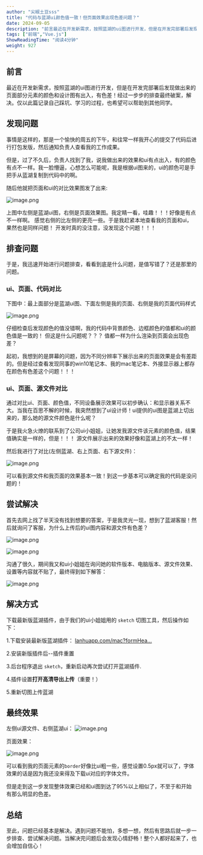 ```yaml
---
author: "尖椒土豆sss"
title: "代码与蓝湖ui颜色值一致！但页面效果出现色差问题？"
date: 2024-09-05
description: "前言最近在开发新需求，按照蓝湖的ui图进行开发，但是在开发完部署后发现做出来的页面部分元素的颜色和设计图有出入，有色差！经过一步步的排查最终破案，解决。仅以此篇记录自己踩坑、学习的过程，也希望可以帮"
tags: ["前端","Vue.js"]
ShowReadingTime: "阅读4分钟"
weight: 927
---
```

前言
--

最近在开发新需求，按照蓝湖的ui图进行开发，但是在开发完部署后发现做出来的页面部分元素的颜色和设计图有出入，有色差！经过一步步的排查最终破案，解决。仅以此篇记录自己踩坑、学习的过程，也希望可以帮助到其他同学。

发现问题
----

事情是这样的，那是一个愉快的周五的下午，和往常一样我开心的提交了代码后进行打包发版，然后通知负责人查看我的工作成果。

但是，过了不久后，负责人找到了我，说我做出来的效果和ui有点出入，有的颜色有点不一样。我一脸懵逼，心想怎么可能呢，我是根据ui图来的，ui的颜色可是手把手从蓝湖复制到代码中的啊。

随后他就把页面和ui的对比效果图发了出来:

![image.png](https://p6-xtjj-sign.byteimg.com/tos-cn-i-73owjymdk6/2a11b3254a354dfbafa2656193f1f1c8~tplv-73owjymdk6-jj-mark-v1:0:0:0:0:5o6Y6YeR5oqA5pyv56S-5Yy6IEAg5bCW5qSS5Zyf6LGGc3Nz:q75.awebp?rk3s=f64ab15b&x-expires=1727919762&x-signature=N0fRFZQOb9TNmg8Q2n5DazJOulo%3D)

上图中左侧是蓝湖ui图，右侧是页面效果图。我定睛一看，哇趣！！！好像是有点不一样啊。 感觉右侧的比左侧的更亮一些。于是我赶紧本地查看我的页面和ui，果然也是同样问题！ 开发时真的没注意，没发现这个问题！！！

排查问题
----

于是，我迅速开始进行问题排查，看看到底是什么问题，是值写错了？还是那里的问题。

### ui、页面、代码对比

下图中：最上面部分是蓝湖ui图、下面左侧是我的页面、右侧是我的页面代码样式

![image.png](https://p6-xtjj-sign.byteimg.com/tos-cn-i-73owjymdk6/973a6d92b4554cd19382f73945de47d3~tplv-73owjymdk6-jj-mark-v1:0:0:0:0:5o6Y6YeR5oqA5pyv56S-5Yy6IEAg5bCW5qSS5Zyf6LGGc3Nz:q75.awebp?rk3s=f64ab15b&x-expires=1727919762&x-signature=akmDoIn9CUIictZ%2BdSGkbL0PQf0%3D)

仔细检查后发现颜色的值没错啊，我的代码中背景颜色、边框颜色的值都和ui的颜色值是一致的！ 但这是什么问题呢？？？ 值都一样为什么渲染到页面会出现色差？

起初，我想到的是屏幕的问题，因为不同分辨率下展示出来的页面效果是会有差距的。但是经过查看发现同事的win10笔记本、我的mac笔记本、外接显示器上都存在颜色有色差这个问题！！！

### ui、页面、源文件对比

通过对比ui、页面、颜色值，不同设备展示效果可以初步确认：和显示器关系不大。当我在百思不解的时候，我突然想到了ui设计师！ui提供的ui图是蓝湖上切出来的，那么她的源文件颜色是什么呢？

于是我火急火燎的联系到了公司ui小姐姐，让她发我源文件该元素的颜色值，结果值确实是一样的，但是！！！ 源文件展示出来的效果好像和蓝湖上的不太一样！

然后我进行了对比(左侧蓝湖、右上页面、右下源文件)：

![image.png](https://p6-xtjj-sign.byteimg.com/tos-cn-i-73owjymdk6/0acdf88743be4cf295599320b6f2834d~tplv-73owjymdk6-jj-mark-v1:0:0:0:0:5o6Y6YeR5oqA5pyv56S-5Yy6IEAg5bCW5qSS5Zyf6LGGc3Nz:q75.awebp?rk3s=f64ab15b&x-expires=1727919762&x-signature=n2JU0wd6GofQfCK1JvGbvYXk7jI%3D)

可以看到源文件和我页面的效果基本一致！到这一步基本可以确定我的代码是没问题的！

尝试解决
----

首先去网上找了半天没有找到想要的答案，于是我灵光一现，想到了蓝湖客服！然后就询问了客服，为什么上传后的ui图内容和源文件有色差？

![image.png](https://p6-xtjj-sign.byteimg.com/tos-cn-i-73owjymdk6/6223853f43fe4858bbfb26c05064a4d6~tplv-73owjymdk6-jj-mark-v1:0:0:0:0:5o6Y6YeR5oqA5pyv56S-5Yy6IEAg5bCW5qSS5Zyf6LGGc3Nz:q75.awebp?rk3s=f64ab15b&x-expires=1727919762&x-signature=z7Ug40EYB3%2F7duD817qlsqIlCKU%3D)

![image.png](https://p6-xtjj-sign.byteimg.com/tos-cn-i-73owjymdk6/5aa4c322f98f4b81b08f6e8d84ce4d02~tplv-73owjymdk6-jj-mark-v1:0:0:0:0:5o6Y6YeR5oqA5pyv56S-5Yy6IEAg5bCW5qSS5Zyf6LGGc3Nz:q75.awebp?rk3s=f64ab15b&x-expires=1727919762&x-signature=WxKSe6KnxSb61t4TWXThaGBqWrc%3D)

沟通了很久，期间我又和ui小姐姐在询问她的软件版本、电脑版本、源文件效果、设置等内容就不贴了，最终得到如下解答：

![image.png](https://p6-xtjj-sign.byteimg.com/tos-cn-i-73owjymdk6/4dceb03035bc43b2b28874758adeef1b~tplv-73owjymdk6-jj-mark-v1:0:0:0:0:5o6Y6YeR5oqA5pyv56S-5Yy6IEAg5bCW5qSS5Zyf6LGGc3Nz:q75.awebp?rk3s=f64ab15b&x-expires=1727919762&x-signature=UAhGqDoJTTV8JMnXyhtT1aY%2BRwk%3D)

解决方式
----

下载最新版蓝湖插件，由于我们的ui小姐姐用的 `sketch` 切图工具，然后操作如下：

1.下载安装最新版蓝湖插件： [lanhuapp.com/mac?formHea…](https://link.juejin.cn?target=https%3A%2F%2Flanhuapp.com%2Fmac%3FformHeader%3Dmac "https://lanhuapp.com/mac?formHeader=mac")

2.安装新版插件后--插件重置

3.后台程序退出 `sketch`，重新启动再次尝试打开蓝湖插件.

4.插件设置**打开高清导出上传**（重要！）

5.重新切图上传蓝湖

最终效果
----

左侧ui源文件、右侧蓝湖ui： ![image.png](https://p6-xtjj-sign.byteimg.com/tos-cn-i-73owjymdk6/ce080f8f3fc94e7b94b3ab95151f5caf~tplv-73owjymdk6-jj-mark-v1:0:0:0:0:5o6Y6YeR5oqA5pyv56S-5Yy6IEAg5bCW5qSS5Zyf6LGGc3Nz:q75.awebp?rk3s=f64ab15b&x-expires=1727919762&x-signature=EzI7ZoLuLREy1RUx6lNG2AOcMko%3D)

页面效果：

![image.png](https://p6-xtjj-sign.byteimg.com/tos-cn-i-73owjymdk6/176d76bbe27f4566a2b78f1d11a21628~tplv-73owjymdk6-jj-mark-v1:0:0:0:0:5o6Y6YeR5oqA5pyv56S-5Yy6IEAg5bCW5qSS5Zyf6LGGc3Nz:q75.awebp?rk3s=f64ab15b&x-expires=1727919762&x-signature=dzMzNq5EB3Pfcw0hIo3oZsHhD%2Fc%3D)

可以看到我的页面元素的`border`好像比ui粗一些，感觉设置0.5px就可以了，字体效果的话是因为我还没来得及下载ui对应的字体文件。

但是走到这一步发现整体效果已经和ui图到达了95%以上相似了，不至于和开始有那么明显的色差。

总结
--

至此，问题已经基本是解决。遇到问题不能怕，多想一想，然后有思路后就一步一步排查、尝试解决问题。当解决完问题后会发现心情舒畅！整个人都好起来了，也会增加自信心！